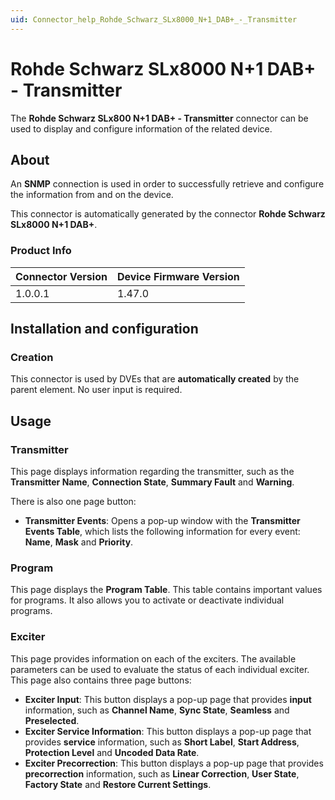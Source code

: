 ```yaml
---
uid: Connector_help_Rohde_Schwarz_SLx8000_N+1_DAB+_-_Transmitter
---
```


# Rohde Schwarz SLx8000 N+1 DAB+ - Transmitter

The **Rohde Schwarz SLx800 N+1 DAB+ - Transmitter** connector can be used to display and configure information of the related device.

## About

An **SNMP** connection is used in order to successfully retrieve and configure the information from and on the device.

This connector is automatically generated by the connector **Rohde Schwarz SLx8000 N+1 DAB+**.

### Product Info

| **Connector Version** | **Device Firmware Version** |
|--------------------|-----------------------------|
| 1.0.0.1            | 1.47.0                      |

## Installation and configuration

### Creation

This connector is used by DVEs that are **automatically created** by the parent element. No user input is required.

## Usage

### Transmitter

This page displays information regarding the transmitter, such as the **Transmitter Name**, **Connection State**, **Summary Fault** and **Warning**.

There is also one page button:

- **Transmitter Events**: Opens a pop-up window with the **Transmitter Events Table**, which lists the following information for every event: **Name**, **Mask** and **Priority**.

### Program

This page displays the **Program Table**. This table contains important values for programs. It also allows you to activate or deactivate individual programs.

### Exciter

This page provides information on each of the exciters. The available parameters can be used to evaluate the status of each individual exciter. This page also contains three page buttons:

- **Exciter Input**: This button displays a pop-up page that provides **input** information, such as **Channel Name**, **Sync State**, **Seamless** and **Preselected**.
- **Exciter Service Information**: This button displays a pop-up page that provides **service** information, such as **Short Label**, **Start Address**, **Protection Level** and **Uncoded Data Rate**.
- **Exciter Precorrection**: This button displays a pop-up page that provides **precorrection** information, such as **Linear Correction**, **User State**, **Factory State** and **Restore Current Settings**.
